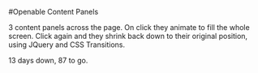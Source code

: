 #Openable Content Panels

3 content panels across the page. On click they animate to fill the whole screen. Click again and they shrink back down to their original position, using JQuery and CSS Transitions.

13 days down, 87 to go.